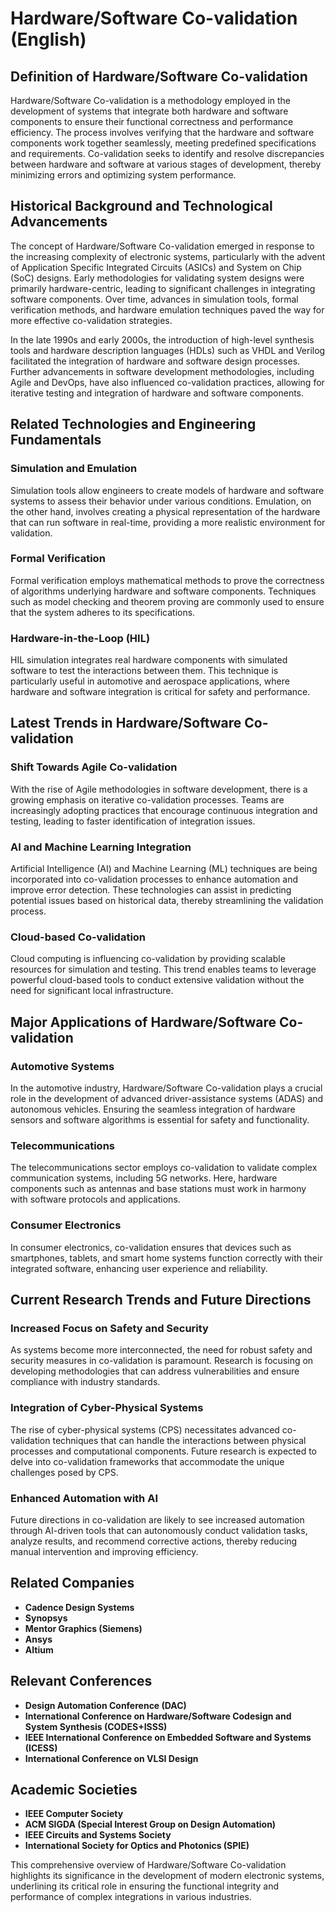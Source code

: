 # Hardware/Software Co-validation (English)

## Definition of Hardware/Software Co-validation

Hardware/Software Co-validation is a methodology employed in the development of systems that integrate both hardware and software components to ensure their functional correctness and performance efficiency. The process involves verifying that the hardware and software components work together seamlessly, meeting predefined specifications and requirements. Co-validation seeks to identify and resolve discrepancies between hardware and software at various stages of development, thereby minimizing errors and optimizing system performance.

## Historical Background and Technological Advancements

The concept of Hardware/Software Co-validation emerged in response to the increasing complexity of electronic systems, particularly with the advent of Application Specific Integrated Circuits (ASICs) and System on Chip (SoC) designs. Early methodologies for validating system designs were primarily hardware-centric, leading to significant challenges in integrating software components. Over time, advances in simulation tools, formal verification methods, and hardware emulation techniques paved the way for more effective co-validation strategies.

In the late 1990s and early 2000s, the introduction of high-level synthesis tools and hardware description languages (HDLs) such as VHDL and Verilog facilitated the integration of hardware and software design processes. Further advancements in software development methodologies, including Agile and DevOps, have also influenced co-validation practices, allowing for iterative testing and integration of hardware and software components.

## Related Technologies and Engineering Fundamentals

### Simulation and Emulation

Simulation tools allow engineers to create models of hardware and software systems to assess their behavior under various conditions. Emulation, on the other hand, involves creating a physical representation of the hardware that can run software in real-time, providing a more realistic environment for validation.

### Formal Verification

Formal verification employs mathematical methods to prove the correctness of algorithms underlying hardware and software components. Techniques such as model checking and theorem proving are commonly used to ensure that the system adheres to its specifications.

### Hardware-in-the-Loop (HIL)

HIL simulation integrates real hardware components with simulated software to test the interactions between them. This technique is particularly useful in automotive and aerospace applications, where hardware and software integration is critical for safety and performance.

## Latest Trends in Hardware/Software Co-validation

### Shift Towards Agile Co-validation

With the rise of Agile methodologies in software development, there is a growing emphasis on iterative co-validation processes. Teams are increasingly adopting practices that encourage continuous integration and testing, leading to faster identification of integration issues.

### AI and Machine Learning Integration

Artificial Intelligence (AI) and Machine Learning (ML) techniques are being incorporated into co-validation processes to enhance automation and improve error detection. These technologies can assist in predicting potential issues based on historical data, thereby streamlining the validation process.

### Cloud-based Co-validation

Cloud computing is influencing co-validation by providing scalable resources for simulation and testing. This trend enables teams to leverage powerful cloud-based tools to conduct extensive validation without the need for significant local infrastructure.

## Major Applications of Hardware/Software Co-validation

### Automotive Systems

In the automotive industry, Hardware/Software Co-validation plays a crucial role in the development of advanced driver-assistance systems (ADAS) and autonomous vehicles. Ensuring the seamless integration of hardware sensors and software algorithms is essential for safety and functionality.

### Telecommunications

The telecommunications sector employs co-validation to validate complex communication systems, including 5G networks. Here, hardware components such as antennas and base stations must work in harmony with software protocols and applications.

### Consumer Electronics

In consumer electronics, co-validation ensures that devices such as smartphones, tablets, and smart home systems function correctly with their integrated software, enhancing user experience and reliability.

## Current Research Trends and Future Directions

### Increased Focus on Safety and Security

As systems become more interconnected, the need for robust safety and security measures in co-validation is paramount. Research is focusing on developing methodologies that can address vulnerabilities and ensure compliance with industry standards.

### Integration of Cyber-Physical Systems

The rise of cyber-physical systems (CPS) necessitates advanced co-validation techniques that can handle the interactions between physical processes and computational components. Future research is expected to delve into co-validation frameworks that accommodate the unique challenges posed by CPS.

### Enhanced Automation with AI

Future directions in co-validation are likely to see increased automation through AI-driven tools that can autonomously conduct validation tasks, analyze results, and recommend corrective actions, thereby reducing manual intervention and improving efficiency.

## Related Companies

- **Cadence Design Systems**
- **Synopsys**
- **Mentor Graphics (Siemens)**
- **Ansys**
- **Altium**

## Relevant Conferences

- **Design Automation Conference (DAC)**
- **International Conference on Hardware/Software Codesign and System Synthesis (CODES+ISSS)**
- **IEEE International Conference on Embedded Software and Systems (ICESS)**
- **International Conference on VLSI Design**

## Academic Societies

- **IEEE Computer Society**
- **ACM SIGDA (Special Interest Group on Design Automation)**
- **IEEE Circuits and Systems Society**
- **International Society for Optics and Photonics (SPIE)**

This comprehensive overview of Hardware/Software Co-validation highlights its significance in the development of modern electronic systems, underlining its critical role in ensuring the functional integrity and performance of complex integrations in various industries.